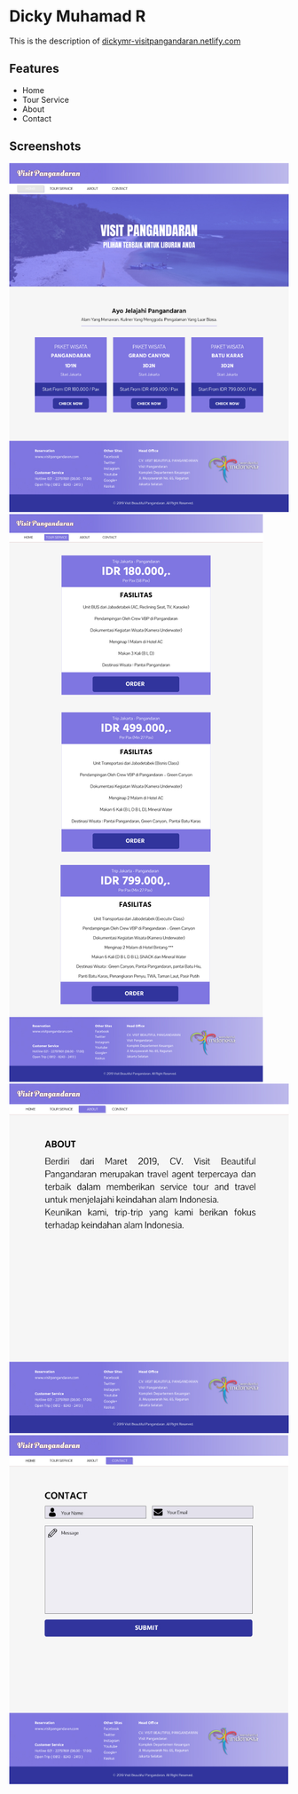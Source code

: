 # Dicky Muhamad R

This is the description of [dickymr-visitpangandaran.netlify.com](https://dickymr-visitpangandaran.netlify.com/)

## Features
- Home
- Tour Service
- About
- Contact

## Screenshots
![Home](./images/markdown/home.jpg)
![Tour Service](./images/markdown/tour-service.jpg)
![About](./images/markdown/about.jpg)
![Contact](./images/markdown/contact.jpg)

